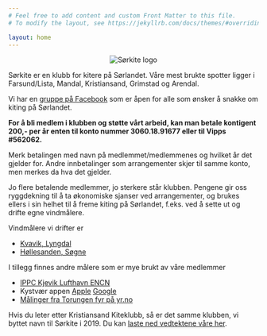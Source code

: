 ```yaml
---
# Feel free to add content and custom Front Matter to this file.
# To modify the layout, see https://jekyllrb.com/docs/themes/#overriding-theme-defaults

layout: home
---
```


<style type="text/css">
.site-header { border-top: 0; border-bottom: 0; }
</style>


<p align="center">
  <img alt="Sørkite logo" src="/assets/img/sørkite_logo.png" />
</p>

Sørkite er en klubb for kitere på Sørlandet. Våre mest brukte spotter
ligger i Farsund/Lista, Mandal, Kristiansand, Grimstad og Arendal.

Vi har en [gruppe på Facebook](https://www.facebook.com/groups/krskite) som er
åpen for alle som ønsker å snakke om kiting på Sørlandet.

**For å bli medlem i klubben og støtte vårt arbeid, kan man betale kontigent
200,- per år enten til konto nummer 3060.18.91677 eller til Vipps #562062.**

Merk betalingen med navn på medlemmet/medlemmenes og hvilket år det gjelder for.
Andre innbetalinger som arrangementer skjer til samme konto, men merkes da hva
det gjelder.

Jo flere betalende medlemmer, jo sterkere står klubben. Pengene gir oss
ryggdekning til å ta økonomiske sjanser ved arrangementer, og brukes ellers i
sin helhet til å freme kiting på Sørlandet, f.eks. ved å sette ut og drifte
egne vindmålere.

Vindmålere vi drifter er

- [Kvavik, Lyngdal](https://holfuy.com/en/weather/1058)
- [Høllesanden, Søgne](https://holfuy.com/en/weather/1057)

I tillegg finnes andre målere som er mye brukt av våre medlemmer

- [IPPC Kjevik Lufthavn ENCN](https://www.ippc.no/ippc/index.jsp)
- Kystvær appen [Apple](https://apps.apple.com/no/app/kystv%C3%A6r-kystverket/id698101935?ign-mpt=uo%3D4) [Google](https://play.google.com/store/apps/details?id=no.scanmatic.kystverketapp)
- [Målinger fra Torungen fyr på yr.no](https://www.yr.no/nb/v%C3%A6rvarsel/daglig-tabell/1-7578/Norge/Agder/Arendal/Torungen)


Hvis du leter etter Kristiansand Kiteklubb, så er det samme klubben,  vi byttet
navn til Sørkite i 2019. Du kan [laste ned vedtektene våre
her](/assets/pdf/krskite-vedtekter.pdf).




